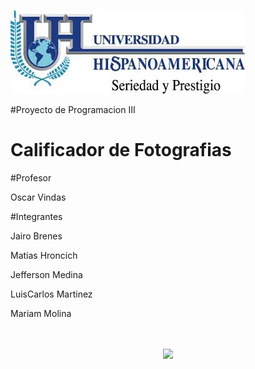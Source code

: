 ![](./UH.jpg)

#Proyecto de Programacion III
# Calificador de Fotografias

#Profesor

Oscar Vindas

#Integrantes 

Jairo Brenes

Matias Hroncich 

Jefferson Medina 

LuisCarlos Martinez

Mariam Molina

<p align="center">
   <br><br>
  <img src="http://sports.ndtv.com/images/loading.gif">
</p>



